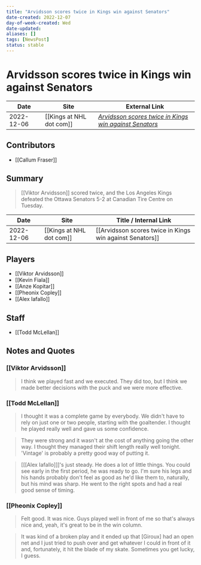 ```yaml
---
title: "Arvidsson scores twice in Kings win against Senators"
date-created: 2022-12-07
day-of-week-created: Wed
date-updated: 
aliases: []
tags: [NewsPost]
status: stable
---
```


# Arvidsson scores twice in Kings win against Senators

| Date       | Site                 | External Link                                                                                                                               |
| ---------- | -------------------- | ------------------------------------------------------------------------------------------------------------------------------------------- |
| 2022-12-06 | [[Kings at NHL dot com]] | [*Arvidsson scores twice in Kings win against Senators*](https://www.nhl.com/news/los-angeles-kings-ottawa-senators-game-recap/c-338454698) |

## Contributors
- [[Callum Fraser]]

## Summary
> [[Viktor Arvidsson]] scored twice, and the Los Angeles Kings defeated the Ottawa Senators 5-2 at Canadian Tire Centre on Tuesday.

| Date       | Site                 | Title / Internal Link                                    |
| ---------- | -------------------- | -------------------------------------------------------- |
| 2022-12-06 | [[Kings at NHL dot com]] | [[Arvidsson scores twice in Kings win against Senators]] |

## Players
- [[Viktor Arvidsson]]
- [[Kevin Fiala]]
- [[Anze Kopitar]]
- [[Pheonix Copley]]
- [[Alex Iafallo]]

## Staff
- [[Todd McLellan]]

## Notes and Quotes
### [[Viktor Arvidsson]]
> I think we played fast and we executed. They did too, but I think we made better decisions with the puck and we were more effective.

### [[Todd McLellan]]
> I thought it was a complete game by everybody. We didn't have to rely on just one or two people, starting with the goaltender. I thought he played really well and gave us some confidence.

> They were strong and it wasn't at the cost of anything going the other way. I thought they managed their shift length really well tonight. 'Vintage' is probably a pretty good way of putting it.

> \[[[Alex Iafallo]]]'s just steady. He does a lot of little things. You could see early in the first period, he was ready to go. I'm sure his legs and his hands probably don't feel as good as he'd like them to, naturally, but his mind was sharp. He went to the right spots and had a real good sense of timing.

### [[Pheonix Copley]]
> Felt good. It was nice. Guys played well in front of me so that's always nice and, yeah, it's great to be in the win column.

> It was kind of a broken play and it ended up that \[Giroux] had an open net and I just tried to push over and get whatever I could in front of it and, fortunately, it hit the blade of my skate. Sometimes you get lucky, I guess.

